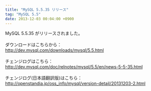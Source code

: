 ```yaml
---
title: "MySQL 5.5.35 リリース"
tag: "MySQL 5.5"
date: 2013-12-03 00:04:00 +0900
---
```


MySQL 5.5.35 がリリースされました。<br>
<br>
ダウンロードはこちらから：<br>
http://dev.mysql.com/downloads/mysql/5.5.html<br>
<br>
チェンジログはこちら：<br>
http://dev.mysql.com/doc/relnotes/mysql/5.5/en/news-5-5-35.html<br>
<br>
チェンジログ(日本語翻訳版)はこちら：<br>
http://openstandia.jp/oss_info/mysql/version-detail/20131203-2.html<br>
<br>
<br>
